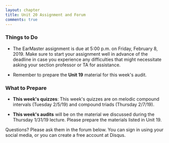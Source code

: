 ```yaml
---
layout: chapter
title: Unit 20 Assignment and Forum
comments: true
---
```


### Things to Do

- The EarMaster assignment is due at 5:00 p.m. on Friday, February 8, 2019. Make sure to start your assignment well in advance of the deadline in case you experience any difficulties that might necessitate asking your section professor or TA for assistance.

- Remember to prepare the **Unit 19** material for this week's audit.

### What to Prepare

- **This week's quizzes**: This week's quizzes are on melodic compound intervals (Tuesday 2/5/19) and compound triads (Thursday 2/7/19).

- **This week's audits** will be on the material we discussed during the Thursday 1/31/19 lecture. Please prepare the materials listed in Unit 19.

Questions? Please ask them in the forum below. You can sign in using your social media, or you can create a free account at Disqus.